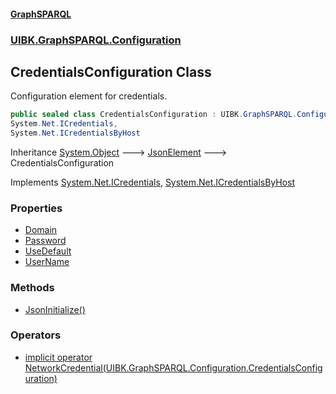 #### [GraphSPARQL](./index.md 'index')
### [UIBK.GraphSPARQL.Configuration](./UIBK-GraphSPARQL-Configuration.md 'UIBK.GraphSPARQL.Configuration')
## CredentialsConfiguration Class
Configuration element for credentials.  
```csharp
public sealed class CredentialsConfiguration : UIBK.GraphSPARQL.Configuration.JsonElement,
System.Net.ICredentials,
System.Net.ICredentialsByHost
```
Inheritance [System.Object](https://docs.microsoft.com/en-us/dotnet/api/System.Object 'System.Object') &#129106; [JsonElement](./UIBK-GraphSPARQL-Configuration-JsonElement.md 'UIBK.GraphSPARQL.Configuration.JsonElement') &#129106; CredentialsConfiguration  

Implements [System.Net.ICredentials](https://docs.microsoft.com/en-us/dotnet/api/System.Net.ICredentials 'System.Net.ICredentials'), [System.Net.ICredentialsByHost](https://docs.microsoft.com/en-us/dotnet/api/System.Net.ICredentialsByHost 'System.Net.ICredentialsByHost')  
### Properties
- [Domain](./UIBK-GraphSPARQL-Configuration-CredentialsConfiguration-Domain.md 'UIBK.GraphSPARQL.Configuration.CredentialsConfiguration.Domain')
- [Password](./UIBK-GraphSPARQL-Configuration-CredentialsConfiguration-Password.md 'UIBK.GraphSPARQL.Configuration.CredentialsConfiguration.Password')
- [UseDefault](./UIBK-GraphSPARQL-Configuration-CredentialsConfiguration-UseDefault.md 'UIBK.GraphSPARQL.Configuration.CredentialsConfiguration.UseDefault')
- [UserName](./UIBK-GraphSPARQL-Configuration-CredentialsConfiguration-UserName.md 'UIBK.GraphSPARQL.Configuration.CredentialsConfiguration.UserName')
### Methods
- [JsonInitialize()](./UIBK-GraphSPARQL-Configuration-CredentialsConfiguration-JsonInitialize().md 'UIBK.GraphSPARQL.Configuration.CredentialsConfiguration.JsonInitialize()')
### Operators
- [implicit operator NetworkCredential(UIBK.GraphSPARQL.Configuration.CredentialsConfiguration)](./UIBK-GraphSPARQL-Configuration-CredentialsConfiguration-op_ImplicitSystem-Net-NetworkCredential(UIBK-GraphSPARQL-Configuration-CredentialsConfiguration).md 'UIBK.GraphSPARQL.Configuration.CredentialsConfiguration.op_Implicit System.Net.NetworkCredential(UIBK.GraphSPARQL.Configuration.CredentialsConfiguration)')
